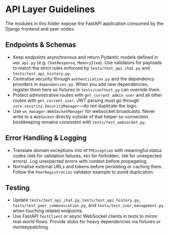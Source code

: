 # API Layer Guidelines

The modules in this folder expose the FastAPI application consumed by the Django
frontend and peer nodes.

## Endpoints & Schemas
- Keep endpoints asynchronous and return Pydantic models defined in
  `web_api.py` (e.g. `ChatResponse`, `MemoryItem`). Use validators for payloads
  to match the strict rules enforced by `tests/test_api_chat.py` and
  `tests/test_api_history.py`.
- Centralise security through `authentication.py` and the dependency providers
  in `dependencies.py`. When you add new dependencies, register them here so
  fixtures in `tests/conftest.py` can override them.
- Protect administrative routes with `get_current_admin_user` and all other
  routes with `get_current_user`. JWT parsing must go through
  `core.security.SecurityManager`—do not duplicate the logic.
- Use `ws_manager.WebSocketManager` for websocket broadcasts. Never write to a
  `WebSocket` directly outside of that helper so connection bookkeeping remains
  consistent with `tests/test_websocket.py`.

## Error Handling & Logging
- Translate domain exceptions into `HTTPException` with meaningful status codes
  (`400` for validation failures, `403` for forbidden, `500` for unexpected
  errors). Log unexpected errors with context before propagating.
- Normalise external URLs and tokens before persisting or caching them. Follow
  the `PeerRegistration` validator example to avoid duplication.

## Testing
- Update `tests/test_api_chat.py`, `tests/test_api_history.py`,
  `tests/test_peer_communication.py`, and `tests/test_user_management.py` when
  touching related endpoints.
- Use FastAPI `TestClient` or async WebSocket clients in tests to mirror
  real-world flows. Provide stubs for heavy dependencies via fixtures or
  monkeypatching.
